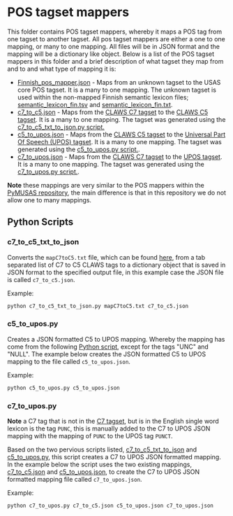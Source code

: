 # POS tagset mappers

This folder contains POS tagset mappers, whereby it maps a POS tag from one tagset to another tagset. All pos tagset mappers are either a one to one mapping, or many to one mapping. All files will be in JSON format and the mapping will be a dictionary like object. Below is a list of the POS tagset mappers in this folder and a brief description of what tagset they map from and to and what type of mapping it is:

* [Finnish_pos_mapper.json](./Finnish_pos_mapper.json) - Maps from an unknown tagset to the USAS core POS tagset. It is a many to one mapping. The unknown tagset is used within the non-mapped Finnish semantic lexicon files; [semantic_lexicon_fin.tsv](../Finnish/semantic_lexicon_fin.tsv) and [semantic_lexicon_fin.txt](../Finnish/semantic_lexicon_fin.txt).
* [c7_to_c5.json](./c7_to_c5.json) - Maps from the [CLAWS C7 tagset](https://ucrel.lancs.ac.uk/claws7tags.html) to the [CLAWS C5 tagset](https://ucrel.lancs.ac.uk/claws5tags.html). It is a many to one mapping. The tagset was generated using the [c7_to_c5_txt_to_json.py script.](./c7_to_c5_txt_to_json.py)
* [c5_to_upos.json](./c5_to_upos.json) - Maps from the [CLAWS C5 tagset](https://ucrel.lancs.ac.uk/claws5tags.html) to the [Universal Part Of Speech (UPOS) tagset](https://universaldependencies.org/u/pos/). It is a many to one mapping. The tagset was generated using the [c5_to_upos.py script.](./c5_to_upos.py).
* [c7_to_upos.json](./c7_to_upos.json) - Maps from the [CLAWS C7 tagset](https://ucrel.lancs.ac.uk/claws7tags.html) to the [UPOS tagset](https://universaldependencies.org/u/pos/). It is a many to one mapping. The tagset was generated using the [c7_to_upos.py script.](./c7_to_upos.py).


**Note** these mappings are very similar to the POS mappers within the [PyMUSAS repository](https://github.com/UCREL/pymusas/blob/main/pymusas/pos_mapper.py), the main difference is that in this repository we do not allow one to many mappings.


## Python Scripts

### c7_to_c5_txt_to_json

Converts the `mapC7toC5.txt` file, which can be found [here](https://ucrel.lancs.ac.uk/claws/mapC7toC5.txt), from a tab separated list of C7 to C5 CLAWS tags to a dictionary object that is saved in JSON format to the specified output file, in this example case the JSON file is called `c7_to_c5.json`.

Example:

``` bash
python c7_to_c5_txt_to_json.py mapC7toC5.txt c7_to_c5.json
```

### c5_to_upos.py

Creates a JSON formatted C5 to UPOS mapping. Whereby the mapping has come from the following [Python script](https://github.com/COST-ELTeC/Scripts/blob/fa8083e4ea47280e7c18e41536d3fbb4014a6e6d/posPipe/udpMap.py#L45), except for the tags "UNC" and "NULL". The example below creates the JSON formatted C5 to UPOS mapping to the file called `c5_to_upos.json`.

Example:

``` bash
python c5_to_upos.py c5_to_upos.json
```

### c7_to_upos.py

**Note** a C7 tag that is not in the [C7 tagset](https://ucrel.lancs.ac.uk/claws7tags.html), but is in the English single word lexicon is the tag `PUNC`, this is manually added to the C7 to UPOS JSON mapping with the mapping of `PUNC` to the UPOS tag `PUNCT`.

Based on the two pervious scripts listed, [c7_to_c5_txt_to_json](./c7_to_c5_txt_to_json.py) and [c5_to_upos.py](./c5_to_upos.py), this script creates a C7 to UPOS JSON formatted mapping. In the example below the script uses the two existing mappings, [c7_to_c5.json](./c7_to_c5.json) and [c5_to_upos.json](./c5_to_upos.json), to create the C7 to UPOS JSON formatted mapping file called `c7_to_upos.json`.

Example:

``` bash
python c7_to_upos.py c7_to_c5.json c5_to_upos.json c7_to_upos.json
```